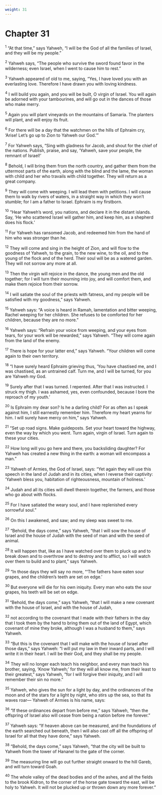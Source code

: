 ```yaml
---
weight: 31
---
```


# Chapter 31

<sup>1</sup> “At that time,” says Yahweh, “I will be the God of all the families of Israel, and they will be my people.” 

<sup>2</sup> Yahweh says, “The people who survive the sword found favor in the wilderness; even Israel, when I went to cause him to rest.” 

<sup>3</sup> Yahweh appeared of old to me, saying, “Yes, I have loved you with an everlasting love. Therefore I have drawn you with loving kindness. 

<sup>4</sup> I will build you again, and you will be built, O virgin of Israel. You will again be adorned with your tambourines, and will go out in the dances of those who make merry. 

<sup>5</sup> Again you will plant vineyards on the mountains of Samaria. The planters will plant, and will enjoy its fruit. 

<sup>6</sup> For there will be a day that the watchmen on the hills of Ephraim cry, ‘Arise! Let’s go up to Zion to Yahweh our God.’” 

<sup>7</sup> For Yahweh says, “Sing with gladness for Jacob, and shout for the chief of the nations. Publish, praise, and say, ‘Yahweh, save your people, the remnant of Israel!’ 

<sup>8</sup> Behold, I will bring them from the north country, and gather them from the uttermost parts of the earth, along with the blind and the lame, the woman with child and her who travails with child together. They will return as a great company. 

<sup>9</sup> They will come with weeping. I will lead them with petitions. I will cause them to walk by rivers of waters, in a straight way in which they won’t stumble; for I am a father to Israel. Ephraim is my firstborn. 

<sup>10</sup> “Hear Yahweh’s word, you nations, and declare it in the distant islands. Say, ‘He who scattered Israel will gather him, and keep him, as a shepherd does his flock.’ 

<sup>11</sup> For Yahweh has ransomed Jacob, and redeemed him from the hand of him who was stronger than he. 

<sup>12</sup> They will come and sing in the height of Zion, and will flow to the goodness of Yahweh, to the grain, to the new wine, to the oil, and to the young of the flock and of the herd. Their soul will be as a watered garden. They will not sorrow any more at all. 

<sup>13</sup> Then the virgin will rejoice in the dance, the young men and the old together; for I will turn their mourning into joy, and will comfort them, and make them rejoice from their sorrow. 

<sup>14</sup> I will satiate the soul of the priests with fatness, and my people will be satisfied with my goodness,” says Yahweh. 

<sup>15</sup> Yahweh says: “A voice is heard in Ramah, lamentation and bitter weeping, Rachel weeping for her children. She refuses to be comforted for her children, because they are no more.” 

<sup>16</sup> Yahweh says: “Refrain your voice from weeping, and your eyes from tears, for your work will be rewarded,” says Yahweh. “They will come again from the land of the enemy. 

<sup>17</sup> There is hope for your latter end,” says Yahweh. “Your children will come again to their own territory. 

<sup>18</sup> “I have surely heard Ephraim grieving thus, ‘You have chastised me, and I was chastised, as an untrained calf. Turn me, and I will be turned, for you are Yahweh my God. 

<sup>19</sup> Surely after that I was turned. I repented. After that I was instructed. I struck my thigh. I was ashamed, yes, even confounded, because I bore the reproach of my youth.’ 

<sup>20</sup> Is Ephraim my dear son? Is he a darling child? For as often as I speak against him, I still earnestly remember him. Therefore my heart yearns for him. I will surely have mercy on him,” says Yahweh. 

<sup>21</sup> “Set up road signs. Make guideposts. Set your heart toward the highway, even the way by which you went. Turn again, virgin of Israel. Turn again to these your cities. 

<sup>22</sup> How long will you go here and there, you backsliding daughter? For Yahweh has created a new thing in the earth: a woman will encompass a man.” 

<sup>23</sup> Yahweh of Armies, the God of Israel, says: “Yet again they will use this speech in the land of Judah and in its cities, when I reverse their captivity: ‘Yahweh bless you, habitation of righteousness, mountain of holiness.’ 

<sup>24</sup> Judah and all its cities will dwell therein together, the farmers, and those who go about with flocks. 

<sup>25</sup> For I have satiated the weary soul, and I have replenished every sorrowful soul.” 

<sup>26</sup> On this I awakened, and saw; and my sleep was sweet to me. 

<sup>27</sup> “Behold, the days come,” says Yahweh, “that I will sow the house of Israel and the house of Judah with the seed of man and with the seed of animal. 

<sup>28</sup> It will happen that, like as I have watched over them to pluck up and to break down and to overthrow and to destroy and to afflict, so I will watch over them to build and to plant,” says Yahweh. 

<sup>29</sup> “In those days they will say no more, “‘The fathers have eaten sour grapes, and the children’s teeth are set on edge.’ 

<sup>30</sup> But everyone will die for his own iniquity. Every man who eats the sour grapes, his teeth will be set on edge. 

<sup>31</sup> “Behold, the days come,” says Yahweh, “that I will make a new covenant with the house of Israel, and with the house of Judah, 

<sup>32</sup> not according to the covenant that I made with their fathers in the day that I took them by the hand to bring them out of the land of Egypt, which covenant of mine they broke, although I was a husband to them,” says Yahweh. 

<sup>33</sup> “But this is the covenant that I will make with the house of Israel after those days,” says Yahweh: “I will put my law in their inward parts, and I will write it in their heart. I will be their God, and they shall be my people. 

<sup>34</sup> They will no longer each teach his neighbor, and every man teach his brother, saying, ‘Know Yahweh;’ for they will all know me, from their least to their greatest,” says Yahweh, “for I will forgive their iniquity, and I will remember their sin no more.” 

<sup>35</sup> Yahweh, who gives the sun for a light by day, and the ordinances of the moon and of the stars for a light by night, who stirs up the sea, so that its waves roar— Yahweh of Armies is his name, says: 

<sup>36</sup> “If these ordinances depart from before me,” says Yahweh, “then the offspring of Israel also will cease from being a nation before me forever.” 

<sup>37</sup> Yahweh says: “If heaven above can be measured, and the foundations of the earth searched out beneath, then I will also cast off all the offspring of Israel for all that they have done,” says Yahweh. 

<sup>38</sup> “Behold, the days come,” says Yahweh, “that the city will be built to Yahweh from the tower of Hananel to the gate of the corner. 

<sup>39</sup> The measuring line will go out further straight onward to the hill Gareb, and will turn toward Goah. 

<sup>40</sup> The whole valley of the dead bodies and of the ashes, and all the fields to the brook Kidron, to the corner of the horse gate toward the east, will be holy to Yahweh. It will not be plucked up or thrown down any more forever.” 



